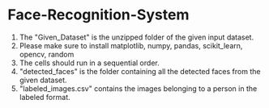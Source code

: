 # Face-Recognition-System


1) The "Given_Dataset" is the unzipped folder of the given input dataset.
2) Please make sure to install matplotlib, numpy, pandas, scikit_learn, opencv, random
3) The cells should run in a sequential order.
4) "detected_faces" is the folder containing all the detected faces from the given dataset.
5) "labeled_images.csv" contains the images belonging to a person in the labeled format.
